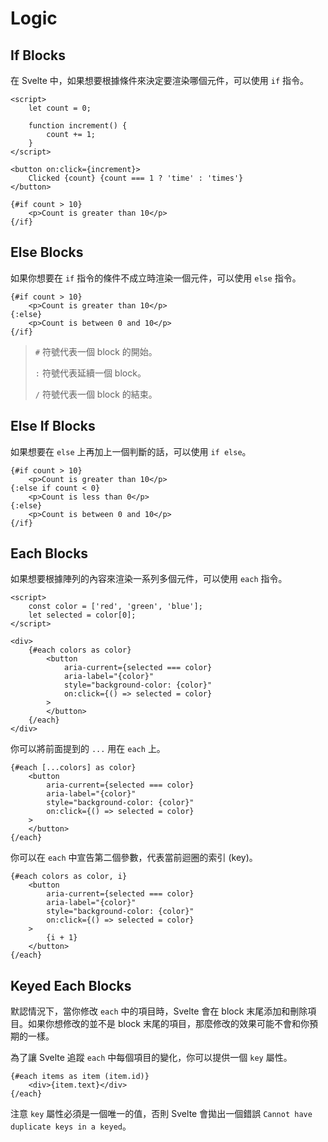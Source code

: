 # Logic

## If Blocks

在 Svelte 中，如果想要根據條件來決定要渲染哪個元件，可以使用 `if` 指令。

```svelte
<script>
    let count = 0;

    function increment() {
        count += 1;
    }
</script>

<button on:click={increment}>
    Clicked {count} {count === 1 ? 'time' : 'times'}
</button>

{#if count > 10}
    <p>Count is greater than 10</p>
{/if}
```

## Else Blocks

如果你想要在 `if` 指令的條件不成立時渲染一個元件，可以使用 `else` 指令。

```svelte
{#if count > 10}
    <p>Count is greater than 10</p>
{:else}
    <p>Count is between 0 and 10</p>
{/if}
```

> `#` 符號代表一個 block 的開始。
>
> `:` 符號代表延續一個 block。
>
> `/` 符號代表一個 block 的結束。

## Else If Blocks

如果想要在 `else` 上再加上一個判斷的話，可以使用 `if else`。

```svelte
{#if count > 10}
    <p>Count is greater than 10</p>
{:else if count < 0}
    <p>Count is less than 0</p>
{:else}
    <p>Count is between 0 and 10</p>
{/if}
```

## Each Blocks

如果想要根據陣列的內容來渲染一系列多個元件，可以使用 `each` 指令。

```svelte
<script>
    const color = ['red', 'green', 'blue'];
    let selected = color[0];
</script>

<div>
    {#each colors as color}
        <button
            aria-current={selected === color}
            aria-label="{color}"
            style="background-color: {color}"
            on:click={() => selected = color}
        >
        </button>
    {/each}
</div>
```

你可以將前面提到的 `...` 用在 `each` 上。

```svelte
{#each [...colors] as color}
    <button
        aria-current={selected === color}
        aria-label="{color}"
        style="background-color: {color}"
        on:click={() => selected = color}
    >
    </button>
{/each}
```

你可以在 `each` 中宣告第二個參數，代表當前迴圈的索引 (key)。

```svelte
{#each colors as color, i}
    <button
        aria-current={selected === color}
        aria-label="{color}"
        style="background-color: {color}"
        on:click={() => selected = color}
    >
        {i + 1}
    </button>
{/each}
```

## Keyed Each Blocks

默認情況下，當你修改 `each` 中的項目時，Svelte 會在 block 末尾添加和刪除項目。如果你想修改的並不是 block 末尾的項目，那麼修改的效果可能不會和你預期的一樣。

為了讓 Svelte 追蹤 `each` 中每個項目的變化，你可以提供一個 `key` 屬性。

```svelte
{#each items as item (item.id)}
    <div>{item.text}</div>
{/each}
```

注意 `key` 屬性必須是一個唯一的值，否則 Svelte 會拋出一個錯誤 `Cannot have duplicate keys in a keyed`。
